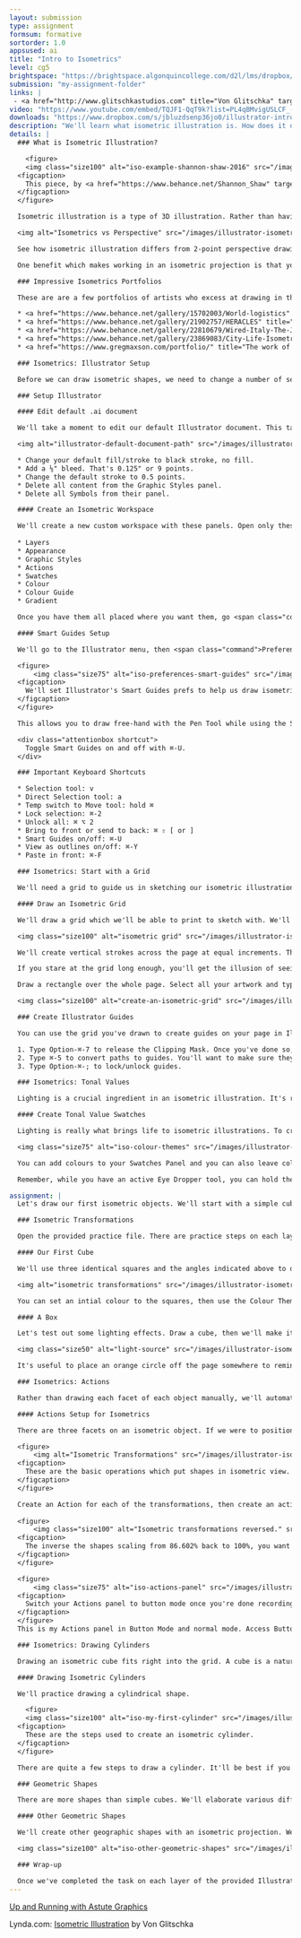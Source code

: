 ```yaml
---
layout: submission
type: assignment
formsum: formative
sortorder: 1.0
appsused: ai
title: "Intro to Isometrics"
level: cg5
brightspace: "https://brightspace.algonquincollege.com/d2l/lms/dropbox/user/folder_submit_files.d2l?db=86505&grpid=0&isprv=0&bp=0&ou=92682"
submission: "my-assignment-folder"
links: |
 - <a href="http://www.glitschkastudios.com" title="Von Glitschka" target="_blank">Von Glitschka's site</a>
video: "https://www.youtube.com/embed/TQJF1-QqT9k?list=PL4qBMvigUSLCF_-Av9YPxwF2NrtmirNa-"
downloads: "https://www.dropbox.com/s/jbluzdsenp36jo0/illustrator-intro-to-isometrics.ai.zip?dl=1"
description: "We'll learn what isometric illustration is. How does it differ from drawing in a two-point perspective? We'll look at some examples and applications for isometrics."
details: | 
  ### What is Isometric Illustration?

    <figure>
    <img class="size100" alt="iso-example-shannon-shaw-2016" src="/images/illustrator-isometric-illustration/iso-example-shannon-shaw-2016.jpg">
  <figcaption>
    This piece, by <a href="https://www.behance.net/Shannon_Shaw" target="_blank" title="Shannon Shaw on Behance">Shannon Shaw</a> (2016) depicts the transition from Summer to Autumn.
  </figcaption>
  </figure>

  Isometric illustration is a type of 3D illustration. Rather than having lines lead to vanishing points, those lines are parallel. Isometric illustration is a very functional type of illustration which can communicate a message in a simple way that other styles cannot. It's both fun and very effective. And the process is at once challenging and rewarding. <a href="https://goo.gl/ueH6qT" title="Examples of isometric illustrations" target="_blank">These are some examples</a> of isometric illustration.

  <img alt="Isometrics vs Perspective" src="/images/illustrator-isometric-illustration/persp-vs-iso.svg">

  See how isometric illustration differs from 2-point perspective drawing. This is how isometric transformations work. We'll examine how to build such shapes in Illustrator quickly and accurately.

  One benefit which makes working in an isometric projection is that you can move objects anywhere in the scene. The objects fit to the isometric grid no matter where they are on the page. You can scale them at will. Because there are no vanishing points, everything just fits. You can give the illusion of perspective simply by positioning objects and scaling them.

  ### Impressive Isometrics Portfolios

  These are are a few portfolios of artists who excess at drawing in the isometric form. The first and most important one to look at is <a href="http://www.glitschkastudios.com" title="Von Glitschka" target="_blank">Von Glitschka's web site</a>. He was the inspiration for this assignment. 

  * <a href="https://www.behance.net/gallery/15702003/World-logistics" title="The work of Olga Baranova" target="_blank">Olga Baranova</a>
  * <a href="https://www.behance.net/gallery/21902757/HERACLES" title="The work of Design Cartel" target="_blank">Design Cartel</a>
  * <a href="https://www.behance.net/gallery/22810679/Wired-Italy-The-Job-Issue-cover-animation" title="The work of Marco Goran Romano" target="_blank">Marco Goran Romano</a>
  * <a href="https://www.behance.net/gallery/23869083/City-Life-Isometric-Cityscape" title="The work of Coen Pohl" target="_blank">Coen Pohl</a>
  * <a href="https://www.gregmaxson.com/portfolio/" title="The work of Greg Maxon" target="_blank">Greg Maxon</a>

  ### Isometrics: Illustrator Setup

  Before we can draw isometric shapes, we need to change a number of settings in Illustrator.

  ### Setup Illustrator

  #### Edit default .ai document

  We'll take a moment to edit our default Illustrator document. This task isn't specific to this project. It's just a useful thing to do.

  <img alt="illustrator-default-document-path" src="/images/illustrator-isometric-illustration/illustrator-default-document-path.jpg">

  * Change your default fill/stroke to black stroke, no fill.
  * Add a ⅛" bleed. That's 0.125" or 9 points.
  * Change the default stroke to 0.5 points.
  * Delete all content from the Graphic Styles panel.
  * Delete all Symbols from their panel.

  #### Create an Isometric Workspace

  We'll create a new custom workspace with these panels. Open only these panels.
    
  * Layers
  * Appearance
  * Graphic Styles
  * Actions
  * Swatches
  * Colour
  * Colour Guide
  * Gradient

  Once you have them all placed where you want them, go <span class="command">Window > Workspace > New Workspace...</span>. Give it a name, like Isometrics.

  #### Smart Guides Setup

  We'll go to the Illustrator menu, then <span class="command">Preferences > Smart Guides...</span>

  <figure>
      <img class="size75" alt="iso-preferences-smart-guides" src="/images/illustrator-isometric-illustration/iso-preferences-smart-guides.jpg">
  <figcaption>
    We'll set Illustrator's Smart Guides prefs to help us draw isometrically.
  </figcaption>
  </figure>

  This allows you to draw free-hand with the Pen Tool while using the Smart Guides to help you stay in an isometric projection. So, you don't need to use your actions for everything.

  <div class="attentionbox shortcut">
    Toggle Smart Guides on and off with ⌘-U.
  </div>

  ### Important Keyboard Shortcuts

  * Selection tool: v
  * Direct Selection tool: a
  * Temp switch to Move tool: hold ⌘
  * Lock selection: ⌘-2
  * Unlock all: ⌘ ⌥ 2
  * Bring to front or send to back: ⌘ ⇧ [ or ]
  * Smart Guides on/off: ⌘-U
  * View as outlines on/off: ⌘-Y
  * Paste in front: ⌘-F

  ### Isometrics: Start with a Grid

  We'll need a grid to guide us in sketching our isometric illustration. In this unit, we'll draw that grid on our page which we can also use to draw our final work.

  #### Draw an Isometric Grid

  We'll draw a grid which we'll be able to print to sketch with. We'll also be able to use it to draw our work with.

  <img class="size100" alt="isometric grid" src="/images/illustrator-isometric-illustration/iso-grid.svg">

  We'll create vertical strokes across the page at equal increments. This increment will be the density of your grid. Once you have paths across the page, rotate them all -60º. Once you've done so, reflect the rotated ones vertically. You'll end up with the effect above.

  If you stare at the grid long enough, you'll get the illusion of seeing cubes throughout.

  Draw a rectangle over the whole page. Select all your artwork and type <span class="command">⌘-7</span> to create a Clipping Group. Now you have a grid you can print. Print one, then use a tracing paper overlay to draw your sketches.

  <img class="size100" alt="create-an-isometric-grid" src="/images/illustrator-isometric-illustration/create-an-isometric-grid.jpg">

  ### Create Illustrator Guides

  You can use the grid you've drawn to create guides on your page in Illustrator. Duplicated the whole grid.

  1. Type Option-⌘-7 to release the Clipping Mask. Once you've done so, select all the paths.
  2. Type ⌘-5 to convert paths to guides. You'll want to make sure they're locked.
  3. Type Option-⌘-; to lock/unlock guides.

  ### Isometrics: Tonal Values

  Lighting is a crucial ingredient in an isometric illustration. It's really going to drive home the three dimensional appearance of your artwork. We'll set up swatches with tonal values to help you get there.

  #### Create Tonal Value Swatches

  Lighting is really what brings life to isometric illustrations. To create lighting effects, we'll choose a key colour. We will then derive a range of tonal values from that colour using the Colour Guide panel. The colours will be saved in our Swatches panel for easy access.

  <img class="size75" alt="iso-colour-themes" src="/images/illustrator-isometric-illustration/iso-colour-values.jpg">

  You can add colours to your Swatches Panel and you can also leave colour chips outside of your artboard.

  Remember, while you have an active Eye Dropper tool, you can hold the ⌘ key to temporarily switch to the Selection Tool to select artwork, then sample a new colour.

assignment: |
  Let's draw our first isometric objects. We'll start with a simple cube. We'll explore how lighting can affect objects in surprising ways.

  ### Isometric Transformations

  Open the provided practice file. There are practice steps on each layer in the file. We'll do these together.

  #### Our First Cube

  We'll use three identical squares and the angles indicated above to draw our first cube.

  <img alt="isometric transformations" src="/images/illustrator-isometric-illustration/iso-transformations.svg">

  You can set an intial colour to the squares, then use the Colour Themes to create the lighting effects.

  #### A Box

  Let's test out some lighting effects. Draw a cube, then we'll make it look like it's hollow with the help of a light source.

  <img class="size50" alt="light-source" src="/images/illustrator-isometric-illustration/iso-light-source.svg">

  It's useful to place an orange circle off the page somewhere to remind me of my light source location. Once you've done so, select colours which will create the lighting on the box.

  ### Isometrics: Actions

  Rather than drawing each facet of each object manually, we'll automate the process. Let's create actions to move facets the an isometric projection. We'll also create actions to make them flat again. An *undo* of sorts.

  #### Actions Setup for Isometrics

  There are three facets on an isometric object. If we were to position each facet manually, we'd never finish a project. It would be much too tedious. Actions are the perfect solution to speed things up.

  <figure>
      <img alt="Isometric Transformations" src="/images/illustrator-isometric-illustration/iso-transformations.svg">
  <figcaption>
    These are the basic operations which put shapes in isometric view.
  </figcaption>
  </figure>

  Create an Action for each of the transformations, then create an action with the exact reversed steps so we have an 'undo' function. 
   
  <figure>
      <img class="size100" alt="Isometric transformations reversed." src="/images/illustrator-isometric-illustration/iso-transformations-reversed.svg">
  <figcaption>
    The inverse the shapes scaling from 86.602% back to 100%, you want to use 115.47%.
  </figcaption>
  </figure>

  <figure>
      <img class="size75" alt="iso-actions-panel" src="/images/illustrator-isometric-illustration/iso-actions-panel.jpg">
  <figcaption>
    Switch your Actions panel to button mode once you're done recording all the actions.
  </figcaption>
  </figure>
  This is my Actions panel in Button Mode and normal mode. Access Button Mode from the panel's menu once you're done recording all the actions.

  ### Isometrics: Drawing Cylinders

  Drawing an isometric cube fits right into the grid. A cube is a natural. But what about a cylinder? We'll explore how to draw cylindrical shapes in an isometric view.

  #### Drawing Isometric Cylinders

  We'll practice drawing a cylindrical shape.

    <figure>
    <img class="size100" alt="iso-my-first-cylinder" src="/images/illustrator-isometric-illustration/iso-my-first-cylinder.svg">
  <figcaption>
    These are the steps used to create an isometric cylinder.
  </figcaption>
  </figure>

  There are quite a few steps to draw a cylinder. It'll be best if you repeat them often...

  ### Geometric Shapes

  There are more shapes than simple cubes. We'll elaborate various different geometric shapes in isometric projection.

  #### Other Geometric Shapes

  We'll create other geographic shapes with an isometric projection. We'll create a pyramid, a cylinder, a cone, a pyramid and a hexagon and sphere. Child's play.

  <img class="size100" alt="iso-other-geometric-shapes" src="/images/illustrator-isometric-illustration/iso-other-geometric-shapes.svg">

  ### Wrap-up

  Once we've completed the task on each layer of the provided Illustrator document, you'll save it to submit on Brightspace.
---
```


  [Up and Running with Astute Graphics](https://www.lynda.com/Illustrator-tutorials/Up-Running-Astute-Graphics-Illustrator/151484-2.html)

  Lynda.com: [Isometric Illustration](https://www.lynda.com/Illustrator-tutorials/Drawing-Vector-Graphics-Isometric-Illustration/373329-2.html) by Von Glitschka
